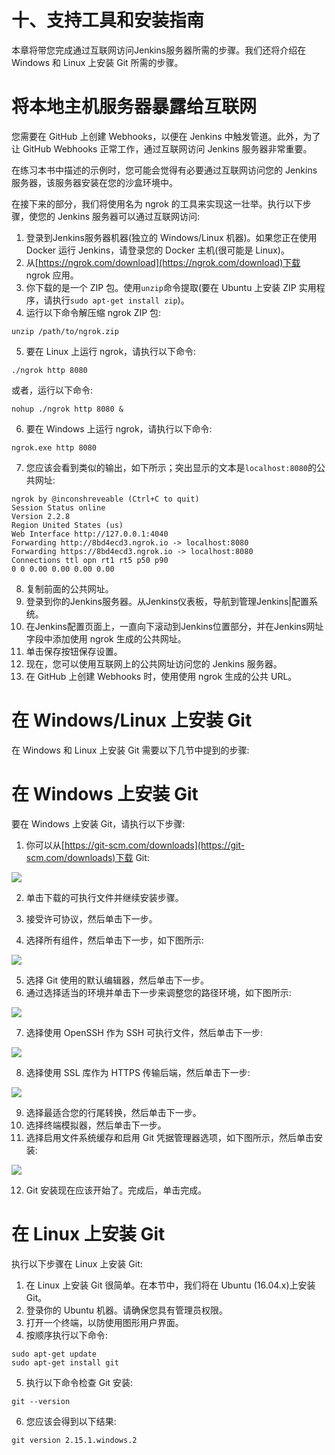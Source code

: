 # 十、支持工具和安装指南

本章将带您完成通过互联网访问Jenkins服务器所需的步骤。我们还将介绍在 Windows 和 Linux 上安装 Git 所需的步骤。

# 将本地主机服务器暴露给互联网

您需要在 GitHub 上创建 Webhooks，以便在 Jenkins 中触发管道。此外，为了让 GitHub Webhooks 正常工作，通过互联网访问 Jenkins 服务器非常重要。

在练习本书中描述的示例时，您可能会觉得有必要通过互联网访问您的 Jenkins 服务器，该服务器安装在您的沙盒环境中。

在接下来的部分，我们将使用名为 ngrok 的工具来实现这一壮举。执行以下步骤，使您的 Jenkins 服务器可以通过互联网访问:

1.  登录到Jenkins服务器机器(独立的 Windows/Linux 机器)。如果您正在使用 Docker 运行 Jenkins，请登录您的 Docker 主机(很可能是 Linux)。
2.  从[https://ngrok.com/download](https://ngrok.com/download)下载 ngrok 应用。
3.  你下载的是一个 ZIP 包。使用`unzip`命令提取(要在 Ubuntu 上安装 ZIP 实用程序，请执行`sudo apt-get install zip`)。
4.  运行以下命令解压缩 ngrok ZIP 包:

```
unzip /path/to/ngrok.zip 
```

5.  要在 Linux 上运行 ngrok，请执行以下命令:

```
./ngrok http 8080
```

或者，运行以下命令:

```
nohup ./ngrok http 8080 & 
```

6.  要在 Windows 上运行 ngrok，请执行以下命令:

```
ngrok.exe http 8080 
```

7.  您应该会看到类似的输出，如下所示；突出显示的文本是`localhost:8080`的公共网址:

```
ngrok by @inconshreveable (Ctrl+C to quit)
Session Status online
Version 2.2.8
Region United States (us)
Web Interface http://127.0.0.1:4040
Forwarding http://8bd4ecd3.ngrok.io -> localhost:8080
Forwarding https://8bd4ecd3.ngrok.io -> localhost:8080
Connections ttl opn rt1 rt5 p50 p90
0 0 0.00 0.00 0.00 0.00
```

8.  复制前面的公共网址。
9.  登录到你的Jenkins服务器。从Jenkins仪表板，导航到管理Jenkins|配置系统。
10.  在Jenkins配置页面上，一直向下滚动到Jenkins位置部分，并在Jenkins网址字段中添加使用 ngrok 生成的公共网址。
11.  单击保存按钮保存设置。
12.  现在，您可以使用互联网上的公共网址访问您的 Jenkins 服务器。
13.  在 GitHub 上创建 Webhooks 时，使用使用 ngrok 生成的公共 URL。

# 在 Windows/Linux 上安装 Git

在 Windows 和 Linux 上安装 Git 需要以下几节中提到的步骤:

# 在 Windows 上安装 Git

要在 Windows 上安装 Git，请执行以下步骤:

1.  你可以从[https://git-scm.com/downloads](https://git-scm.com/downloads)下载 Git:

![](img/543e7ac9-a837-45f2-82aa-1033ba4c90f3.png)

2.  单击下载的可执行文件并继续安装步骤。
3.  接受许可协议，然后单击下一步。

4.  选择所有组件，然后单击下一步，如下图所示:

![](img/70a2cfcc-7a3c-4f85-b438-19758ffc344a.png)

5.  选择 Git 使用的默认编辑器，然后单击下一步。
6.  通过选择适当的环境并单击下一步来调整您的路径环境，如下图所示:

![](img/7e00da7d-1594-45c3-a4c8-b5dcc47d36db.png)

7.  选择使用 OpenSSH 作为 SSH 可执行文件，然后单击下一步:

![](img/a91a9b4f-ab79-4d6e-8dcf-6753a1aa2abf.png)

8.  选择使用 SSL 库作为 HTTPS 传输后端，然后单击下一步:

![](img/b2feda19-1af0-4cd0-914a-e946f6530d95.png)

9.  选择最适合您的行尾转换，然后单击下一步。
10.  选择终端模拟器，然后单击下一步。
11.  选择启用文件系统缓存和启用 Git 凭据管理器选项，如下图所示，然后单击安装:

![](img/7893ad9f-9cf8-46ab-9c90-627ab0fe920f.png)

12.  Git 安装现在应该开始了。完成后，单击完成。

# 在 Linux 上安装 Git

执行以下步骤在 Linux 上安装 Git:

1.  在 Linux 上安装 Git 很简单。在本节中，我们将在 Ubuntu (16.04.x)上安装 Git。
2.  登录你的 Ubuntu 机器。请确保您具有管理员权限。
3.  打开一个终端，以防使用图形用户界面。
4.  按顺序执行以下命令:

```
sudo apt-get update 
sudo apt-get install git
```

5.  执行以下命令检查 Git 安装:

```
git --version
```

6.  您应该会得到以下结果:

```
git version 2.15.1.windows.2
```